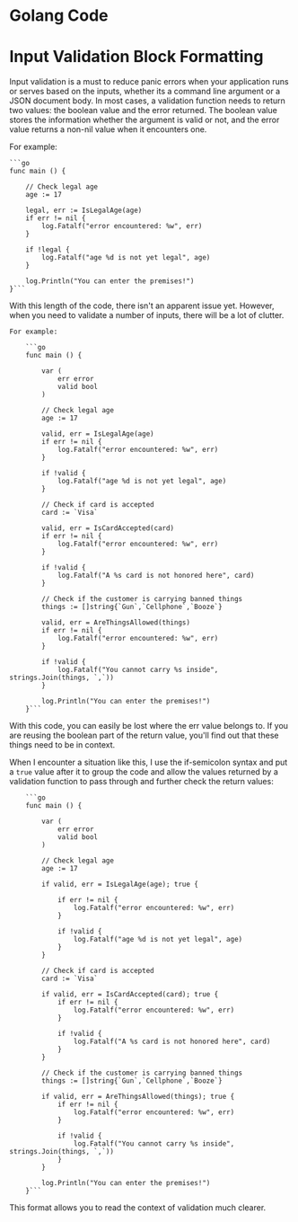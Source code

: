 # Golang Code

# Input Validation Block Formatting

Input validation is a must to reduce panic errors when your application runs or serves based on the inputs, whether its a command line argument or a JSON document body.
In most cases, a validation function needs to return two values: the boolean value and the error returned. The boolean value stores the information
whether the argument is valid or not, and the error value returns a non-nil value when it encounters one.

For example:

	```go
	func main () {

		// Check legal age
		age := 17

		legal, err := IsLegalAge(age)
		if err != nil {
			log.Fatalf("error encountered: %w", err)
		}

		if !legal {
			log.Fatalf("age %d is not yet legal", age)
		}

		log.Println("You can enter the premises!")
	}```

With this length of the code, there isn't an apparent issue yet. However, when you need to validate a number of inputs, there will be a lot of clutter.

	For example:

		```go
		func main () {

			var (
				err error
				valid bool
			)

			// Check legal age
			age := 17

			valid, err = IsLegalAge(age)
			if err != nil {
				log.Fatalf("error encountered: %w", err)
			}

			if !valid {
				log.Fatalf("age %d is not yet legal", age)
			}

			// Check if card is accepted
			card := `Visa`

			valid, err = IsCardAccepted(card)
			if err != nil {
				log.Fatalf("error encountered: %w", err)
			}

			if !valid {
				log.Fatalf("A %s card is not honored here", card)
			}

			// Check if the customer is carrying banned things
			things := []string{`Gun`,`Cellphone`,`Booze`}

			valid, err = AreThingsAllowed(things)
			if err != nil {
				log.Fatalf("error encountered: %w", err)
			}

			if !valid {
				log.Fatalf("You cannot carry %s inside", strings.Join(things, `,`))
			}

			log.Println("You can enter the premises!")
		}```

With this code, you can easily be lost where the err value belongs to. If you are reusing the boolean part of the return value, you'll find out that these things need to be in context.

When I encounter a situation like this, I use the if-semicolon syntax and put a `true` value after it to group the code and allow the values returned by a validation function to pass through and further check the return values:

		```go
		func main () {

			var (
				err error
				valid bool
			)

			// Check legal age
			age := 17

			if valid, err = IsLegalAge(age); true {

				if err != nil {
					log.Fatalf("error encountered: %w", err)
				}

				if !valid {
					log.Fatalf("age %d is not yet legal", age)
				}
			}

			// Check if card is accepted
			card := `Visa`

			if valid, err = IsCardAccepted(card); true {
				if err != nil {
					log.Fatalf("error encountered: %w", err)
				}

				if !valid {
					log.Fatalf("A %s card is not honored here", card)
				}
			}

			// Check if the customer is carrying banned things
			things := []string{`Gun`,`Cellphone`,`Booze`}

			if valid, err = AreThingsAllowed(things); true {
				if err != nil {
					log.Fatalf("error encountered: %w", err)
				}

				if !valid {
					log.Fatalf("You cannot carry %s inside", strings.Join(things, `,`))
				}
			}

			log.Println("You can enter the premises!")
		}```

This format allows you to read the context of validation much clearer.